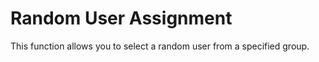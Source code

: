 # Random User Assignment

This function allows you to select a random user from a specified group. 



